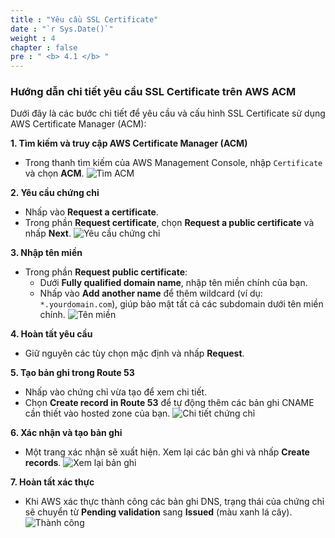 ```yaml
---
title : "Yêu cầu SSL Certificate"
date : "`r Sys.Date()`"
weight : 4
chapter : false
pre : " <b> 4.1 </b> "
---
```


### Hướng dẫn chi tiết yêu cầu SSL Certificate trên AWS ACM

Dưới đây là các bước chi tiết để yêu cầu và cấu hình SSL Certificate sử dụng AWS Certificate Manager (ACM):

**1. Tìm kiếm và truy cập AWS Certificate Manager (ACM)**
- Trong thanh tìm kiếm của AWS Management Console, nhập `Certificate` và chọn **ACM**.
![Tìm ACM](/images/4-ACM/01-Find.png)

**2. Yêu cầu chứng chỉ**
- Nhấp vào **Request a certificate**.
- Trong phần **Request certificate**, chọn **Request a public certificate** và nhấp **Next**.
![Yêu cầu chứng chỉ](/images/4-ACM/02-RequestCert.png)

**3. Nhập tên miền**
- Trong phần **Request public certificate**:
  - Dưới **Fully qualified domain name**, nhập tên miền chính của bạn.
  - Nhấp vào **Add another name** để thêm wildcard (ví dụ: `*.yourdomain.com`), giúp bảo mật tất cả các subdomain dưới tên miền chính.
![Tên miền](/images/4-ACM/03-DomainName.png)

**4. Hoàn tất yêu cầu**
- Giữ nguyên các tùy chọn mặc định và nhấp **Request**.

**5. Tạo bản ghi trong Route 53**
- Nhấp vào chứng chỉ vừa tạo để xem chi tiết.
- Chọn **Create record in Route 53** để tự động thêm các bản ghi CNAME cần thiết vào hosted zone của bạn.
![Chi tiết chứng chỉ](/images/4-ACM/04-DetailsCert.png)

**6. Xác nhận và tạo bản ghi**
- Một trang xác nhận sẽ xuất hiện. Xem lại các bản ghi và nhấp **Create records**.
![Xem lại bản ghi](/images/4-ACM/05-ReviewRecords.png)

**7. Hoàn tất xác thực**
- Khi AWS xác thực thành công các bản ghi DNS, trạng thái của chứng chỉ sẽ chuyển từ **Pending validation** sang **Issued** (màu xanh lá cây).
![Thành công](/images/4-ACM/06-Success.png)